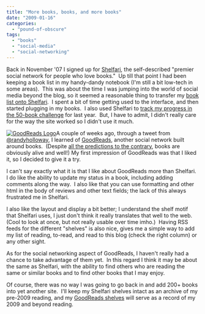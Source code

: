 ```yaml
---
title: "More books, books, and more books"
date: "2009-01-16"
categories: 
  - "pound-of-obscure"
tags: 
  - "books"
  - "social-media"
  - "social-networking"
---
```


Back in November '07 I signed up for [Shelfari](http://www.shelfari.com), the self-described "premier social network for people who love books."  Up till that point I had been keeping a book list in my handy-dandy notebook (I'm still a bit low-tech in some areas).  This was about the time I was jumping into the world of social media beyond the blog, so it seemed a reasonable thing to transfer my [book list onto Shelfari](http://www.shelfari.com/gbrettmiller "my book list on Shelfari.com").  I spent a bit of time getting used to the interface, and then started plugging in my books.  I also used Shelfari to [track my progress in the 50-book challenge](http://www.shelfari.com/groups/10773/discussions/44122/Brett-Miller-s-50-Book-Challenge#362479) for last year.  But, I have to admit, I didn't really care for the way the site worked so I didn't use it much.

[![](images/gr_logo.gif "GoodReads Logo")](http://www.goodreads.com)A couple of weeks ago, through a tweet from [@randyholloway](http://www.twitter.com/randyholloway), I learned of [GoodReads](http://www.goodreads.com), another social network built around books.  (Despite [all the predictions to the contrary](http://nsl.gbrettmiller.com/2007/books-books-and-more-books), books are obviously alive and well!) My first impression of GoodReads was that I liked it, so I decided to give it a try.

I can't say exactly what it is that I like about GoodReads more than Shelfari.  I do like the ability to update my status in a book, including adding comments along the way.  I also like that you can use formatting and other html in the body of reviews and other text fields; the lack of this always frustrated me in Shelfari.

I also like the layout and display a bit better; I understand the shelf motif that Shelfari uses, I just don't think it really translates that well to the web.  (Cool to look at once, but not really usable over time imho.)  Having RSS feeds for the different "shelves" is also nice, gives me a simple way to add my list of reading, to-read, and read to this blog (check the right column) or any other sight.

As for the social networking aspect of GoodReads, I haven't really had a chance to take advantage of them yet.  In this regard I think it may be about the same as Shelfari, with the ability to find others who are reading the same or similar books and to find other books that I may enjoy.

Of course, there was no way I was going to go back in and add 200+ books into yet another site.  I'll keep my Shelfari shelves intact as an archive of my pre-2009 reading, and my [GoodReads shelves](http://www.goodreads.com/gbrettmiller "my book shelves on GoodReads.com") will serve as a record of my 2009 and beyond reading.

